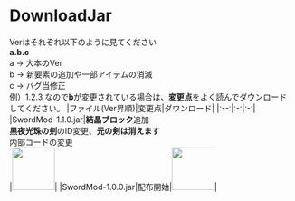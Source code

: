 # DownloadJar
Verはそれぞれ以下のように見てください<br>
**a.b.c**<br>
a -> 大本のVer<br>
b -> 新要素の追加や一部アイテムの消滅<br>
c -> バグ当修正<br>
例）1.2.3
なので**b**が変更されている場合は、**変更点**をよく読んでダウンロードしてください。
|ファイル(Ver昇順)|変更点|ダウンロード|
|:--:|:-:|:-:|
|SwordMod-1.1.0.jar|**結晶ブロック**追加<br>**黒夜光珠の剣**のID変更、**元の剣は消えます**<br>内部コードの変更<br>|[<img src="http://dollsent.jp/wp-content/uploads/2010/11/botton.png" width=75>](https://github.com/Sakuraga200323/-Mod-/raw/main/Mods/1.12.2/SwordMod/SwordMod-1.1.0.jar)|
|SwordMod-1.0.0.jar|配布開始|[<img src="http://dollsent.jp/wp-content/uploads/2010/11/botton.png" width=75>](https://github.com/Sakuraga200323/-Mod-/raw/main/Mods/1.12.2/SwordMod/SwordMod-1.0.0.jar)|
